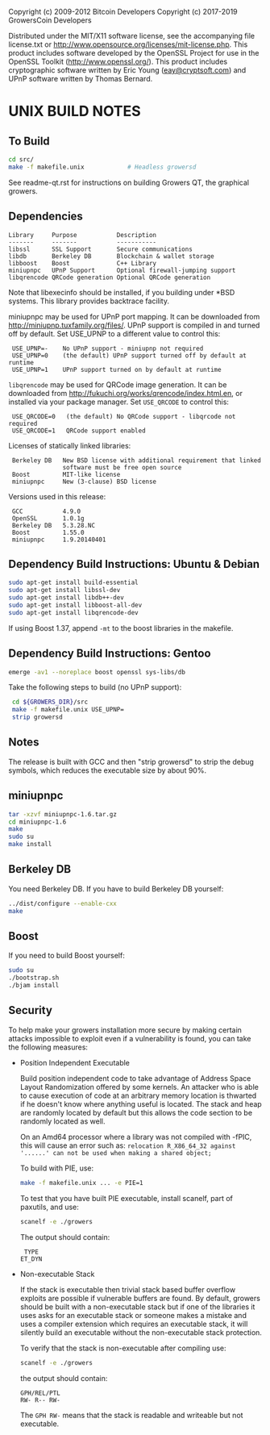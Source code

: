 Copyright (c) 2009-2012 Bitcoin Developers
Copyright (c) 2017-2019 GrowersCoin Developers

Distributed under the MIT/X11 software license, see the accompanying
file license.txt or http://www.opensource.org/licenses/mit-license.php.
This product includes software developed by the OpenSSL Project for use in
the OpenSSL Toolkit (http://www.openssl.org/).  This product includes
cryptographic software written by Eric Young (eay@cryptsoft.com) and UPnP
software written by Thomas Bernard.


UNIX BUILD NOTES
================

To Build
--------

```sh
cd src/
make -f makefile.unix            # Headless growersd
```

See readme-qt.rst for instructions on building Growers QT,
the graphical growers.

Dependencies
------------

```
Library     Purpose           Description
-------     -------           -----------
libssl      SSL Support       Secure communications
libdb       Berkeley DB       Blockchain & wallet storage
libboost    Boost             C++ Library
miniupnpc   UPnP Support      Optional firewall-jumping support
libqrencode QRCode generation Optional QRCode generation
```
    
Note that libexecinfo should be installed, if you building under *BSD systems. 
This library provides backtrace facility.

miniupnpc may be used for UPnP port mapping.  It can be downloaded from
http://miniupnp.tuxfamily.org/files/.  UPnP support is compiled in and
turned off by default.  Set USE_UPNP to a different value to control this:

```
 USE_UPNP=-    No UPnP support - miniupnp not required
 USE_UPNP=0    (the default) UPnP support turned off by default at runtime
 USE_UPNP=1    UPnP support turned on by default at runtime
```

`libqrencode` may be used for QRCode image generation. It can be downloaded
from http://fukuchi.org/works/qrencode/index.html.en, or installed via
your package manager. Set `USE_QRCODE` to control this:

```
 USE_QRCODE=0   (the default) No QRCode support - libqrcode not required
 USE_QRCODE=1   QRCode support enabled
```

Licenses of statically linked libraries:
```
 Berkeley DB   New BSD license with additional requirement that linked
               software must be free open source
 Boost         MIT-like license
 miniupnpc     New (3-clause) BSD license
```

Versions used in this release:
```
 GCC           4.9.0
 OpenSSL       1.0.1g
 Berkeley DB   5.3.28.NC
 Boost         1.55.0
 miniupnpc     1.9.20140401
```

Dependency Build Instructions: Ubuntu & Debian
----------------------------------------------

```sh
sudo apt-get install build-essential
sudo apt-get install libssl-dev
sudo apt-get install libdb++-dev
sudo apt-get install libboost-all-dev
sudo apt-get install libqrencode-dev
```

If using Boost 1.37, append `-mt` to the boost libraries in the makefile.


Dependency Build Instructions: Gentoo
-------------------------------------

```sh
emerge -av1 --noreplace boost openssl sys-libs/db
```

Take the following steps to build (no UPnP support):

```sh
 cd ${GROWERS_DIR}/src
 make -f makefile.unix USE_UPNP=
 strip growersd
```

Notes
-----

The release is built with GCC and then "strip growersd" to strip the debug
symbols, which reduces the executable size by about 90%.


miniupnpc
---------

```sh
tar -xzvf miniupnpc-1.6.tar.gz
cd miniupnpc-1.6
make
sudo su
make install
```


Berkeley DB
-----------

You need Berkeley DB. If you have to build Berkeley DB yourself:

```sh
../dist/configure --enable-cxx
make
```

Boost
-----

If you need to build Boost yourself:

```sh
sudo su
./bootstrap.sh
./bjam install
```

Security
--------

To help make your growers installation more secure by making certain attacks impossible to
exploit even if a vulnerability is found, you can take the following measures:

* Position Independent Executable

    Build position independent code to take advantage of Address Space Layout Randomization
    offered by some kernels. An attacker who is able to cause execution of code at an arbitrary
    memory location is thwarted if he doesn't know where anything useful is located.
    The stack and heap are randomly located by default but this allows the code section to be
    randomly located as well.

    On an Amd64 processor where a library was not compiled with -fPIC, this will cause an error
    such as: `relocation R_X86_64_32 against '......' can not be used when making a shared object;`

    To build with PIE, use:
    ```sh
    make -f makefile.unix ... -e PIE=1
    ```

    To test that you have built PIE executable, install scanelf, part of paxutils, and use:
    ```sh
    scanelf -e ./growers
    ```
    
    The output should contain:
    ```
     TYPE
    ET_DYN
    ```
  
* Non-executable Stack

    If the stack is executable then trivial stack based buffer overflow exploits are possible if
    vulnerable buffers are found. By default, growers should be built with a non-executable stack
    but if one of the libraries it uses asks for an executable stack or someone makes a mistake
    and uses a compiler extension which requires an executable stack, it will silently build an
    executable without the non-executable stack protection.

    To verify that the stack is non-executable after compiling use:
    
    ```sh
    scanelf -e ./growers
    ```

    the output should contain:
    ```
    GPH/REL/PTL
    RW- R-- RW-
    ```
    
    The `GPH RW-` means that the stack is readable and writeable but not executable.
